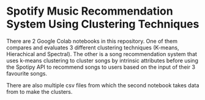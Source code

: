 # Spotify Music Recommendation System Using Clustering Techniques

There are 2 Google Colab notebooks in this repository. One of them compares and evaluates 3 different clustering techniques (K-means, Hierachical and Spectral). The other is a song recommendation system that uses k-means clustering to cluster songs by intrinsic attributes before using the Spotipy API to recommend songs to users based on the input of their 3 favourite songs. 

There are also multiple csv files from which the second notebook takes data from to make the clusters.
